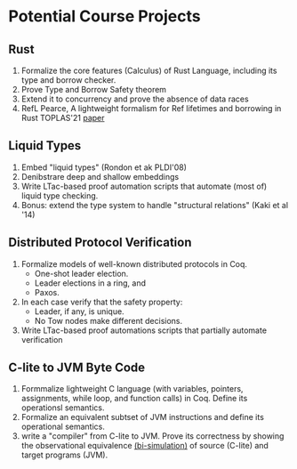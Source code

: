 # Potential Course Projects

## Rust

1. Formalize the core features (Calculus) of Rust Language, including its type and borrow checker.
2. Prove Type and Borrow Safety theorem
3. Extend it to concurrency and prove the absence of data races
4. RefL Pearce, A lightweight formalism for Ref lifetimes and borrowing in Rust TOPLAS'21
   [paper](https://dl.acm.org/doi/10.1145/3443420)

## Liquid Types

<!-- https://goto.ucsd.edu/~rjhala/liquid/liquid_types.pdf -->

1. Embed "liquid types" (Rondon et ak PLDI'08)
2. Denibstrare deep and shallow embeddings
3. Write LTac-based proof automation scripts that automate (most of) liquid type checking.
4. Bonus: extend the type system to handle "structural relations" (Kaki et al '14)

## Distributed Protocol Verification

1. Formalize models of well-known distributed protocols in Coq.
   - One-shot leader election.
   - Leader elections in a ring, and
   - Paxos.
2. In each case verify that the safety property:
   - Leader, if any, is unique.
   - No Tow nodes make different decisions.
3. Write LTac-based proof automations scripts that partially automate verification

## C-lite to JVM Byte Code

1. Formmalize lightweight C language (with variables, pointers, assignments, while loop, and function calls) in Coq. Define its operationsl semantics.
2. Formalize an equivalent subtset of JVM instructions and define its operational semantics.
3. write a "compiler" from C-lite to JVM. Prove its correctness by showing the observational equivalence [(bi-simulation)](https://en.wikipedia.org/wiki/Bisimulation) of source (C-lite) and target programs (JVM).
